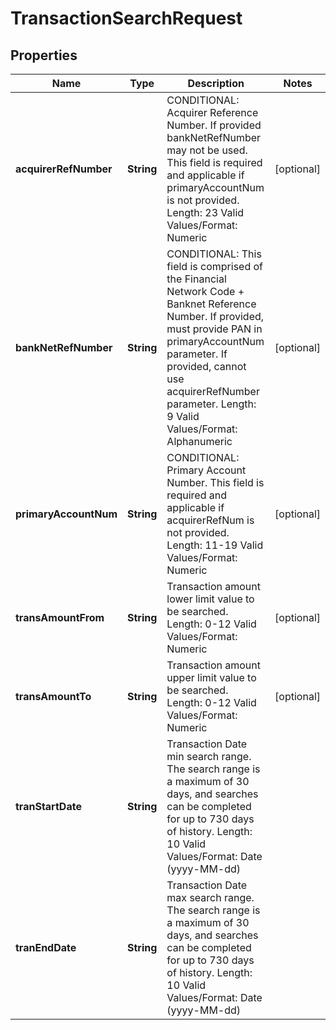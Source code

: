 

# TransactionSearchRequest

## Properties

Name | Type | Description | Notes
------------ | ------------- | ------------- | -------------
**acquirerRefNumber** | **String** | CONDITIONAL: Acquirer Reference Number. If provided bankNetRefNumber may not be used. This field is required and applicable if primaryAccountNum is not provided.   Length: 23   Valid Values/Format: Numeric |  [optional]
**bankNetRefNumber** | **String** | CONDITIONAL: This field is comprised of the Financial Network Code + Banknet Reference Number. If provided, must provide PAN in primaryAccountNum parameter. If provided, cannot use acquirerRefNumber parameter.  Length: 9  Valid Values/Format: Alphanumeric |  [optional]
**primaryAccountNum** | **String** | CONDITIONAL: Primary Account Number. This field is required and applicable if acquirerRefNum is not provided.   Length: 11-19   Valid Values/Format: Numeric |  [optional]
**transAmountFrom** | **String** | Transaction amount lower limit value to be searched.   Length: 0-12   Valid Values/Format: Numeric |  [optional]
**transAmountTo** | **String** | Transaction amount upper limit value to be searched.   Length: 0-12   Valid Values/Format: Numeric |  [optional]
**tranStartDate** | **String** | Transaction Date min search range.  The search range is a maximum of 30 days, and searches can be completed for up to 730 days of history.   Length: 10   Valid Values/Format: Date (yyyy-MM-dd) | 
**tranEndDate** | **String** | Transaction Date max search range.  The search range is a maximum of 30 days, and searches can be completed for up to 730 days of history.   Length: 10   Valid Values/Format: Date (yyyy-MM-dd) | 



